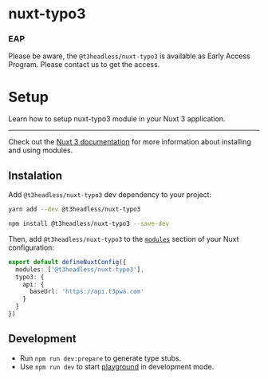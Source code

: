 # nuxt-typo3

### EAP
Please be aware, the `@t3headless/nuxt-typo3` is available as Early Access Program.
Please contact us to get the access.
# Setup

Learn how to setup nuxt-typo3 module in your Nuxt 3 application.

---
Check out the [Nuxt 3 documentation](https://nuxt.com/docs/guide/concepts/modules)  for more information about installing and using modules.

## Instalation

Add `@t3headless/nuxt-typo3` dev dependency to your project:


```bash [yarn]
yarn add --dev @t3headless/nuxt-typo3
```
```bash [npm]
npm install @t3headless/nuxt-typo3 --save-dev
```

Then, add `@t3headless/nuxt-typo3` to the [`modules`](https://nuxt.com/docs/guide/concepts/modules) section of your Nuxt configuration:

```ts [nuxt.config.ts]
export default defineNuxtConfig({
  modules: ['@t3headless/nuxt-typo3'],
  typo3: {
    api: {
      baseUrl: 'https://api.t3pwa.com'
    }
  }
})
```





## Development

- Run `npm run dev:prepare` to generate type stubs.
- Use `npm run dev` to start [playground](./playground) in development mode.
